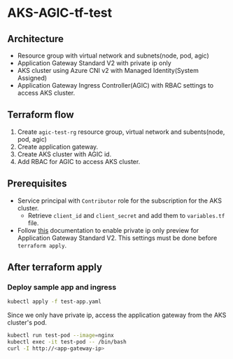 # AKS-AGIC-tf-test

## Architecture

- Resource group with virtual network and subnets(node, pod, agic)
- Application Gateway Standard V2 with private ip only
- AKS cluster using Azure CNI v2 with Managed Identity(System Assigned)
- Application Gateway Ingress Controller(AGIC) with RBAC settings to access AKS cluster.

## Terraform flow

1. Create `agic-test-rg` resource group, virtual network and subents(node, pod, agic)
2. Create application gateway.
3. Create AKS cluster with AGIC id.
4. Add RBAC for AGIC to access AKS cluster.

## Prerequisites

- Service principal with `Contributor` role for the subscription for the AKS cluster.
  - Retrieve `client_id` and `client_secret` and add them to `variables.tf` file.
- Follow [this](https://learn.microsoft.com/en-us/azure/application-gateway/application-gateway-private-deployment?tabs=portal) documentation to enable private ip only preview for Application Gateway Standard V2. This settings must be done before `terraform apply`.

## After terraform apply

### Deploy sample app and ingress

```bash
kubectl apply -f test-app.yaml
```

Since we only have private ip, access the application gateway from the AKS cluster's pod.

```bash
kubectl run test-pod --image=nginx
kubectl exec -it test-pod -- /bin/bash
curl -I http://<app-gateway-ip>
```